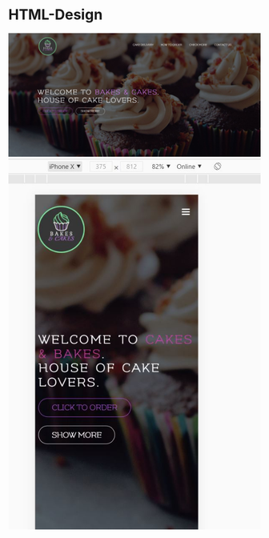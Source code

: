 # HTML-Design
![image](https://github.com/anvita23/HTML-Design/blob/master/Website.JPG)
![image2](https://github.com/anvita23/HTML-Design/blob/master/Capture.JPG)
